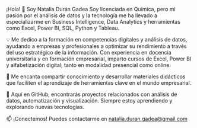 ¡Hola! 👋 Soy Natalia Durán Gadea
Soy licenciada en Química, pero mi pasión por el análisis de datos y la tecnología me ha llevado a especializarme en Business Intelligence, Data Analytics y herramientas como Excel, Power BI, SQL, Python y Tableau.

💡 Me dedico a la formación en competencias digitales y análisis de datos, ayudando a empresas y profesionales a optimizar su rendimiento a través del uso estratégico de la información. Con experiencia en docencia universitaria y en formación empresarial, imparto cursos de Excel, Power BI y alfabetización digital, tanto en modalidad presencial como online.

🚀 Me encanta compartir conocimiento y desarrollar materiales didácticos que faciliten el aprendizaje de herramientas clave en el mundo empresarial.

📌 Aquí en GitHub, encontrarás proyectos relacionados con análisis de datos, automatización y visualización. Siempre estoy aprendiendo y explorando nuevas tecnologías.

📫 ¡Conectemos! Puedes contactarme en natalia.duran.gadea@gmail.com

